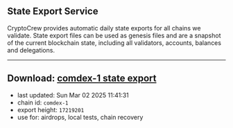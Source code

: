 ## State Export Service
CryptoCrew provides automatic daily state exports for all chains we validate. State export files can be used as genesis files and are a snapshot of the current blockchain state, including all validators, accounts, balances and delegations.

---
**Download: [comdex-1 state export](https://dl-eu2.ccvalidators.com/SERVICE/comdex/comdex-1_export_17219201.json)**
---

- last updated: Sun Mar 02 2025 11:41:31
- chain id: `comdex-1`
- export height: `17219201`
- use for: airdrops, local tests, chain recovery
